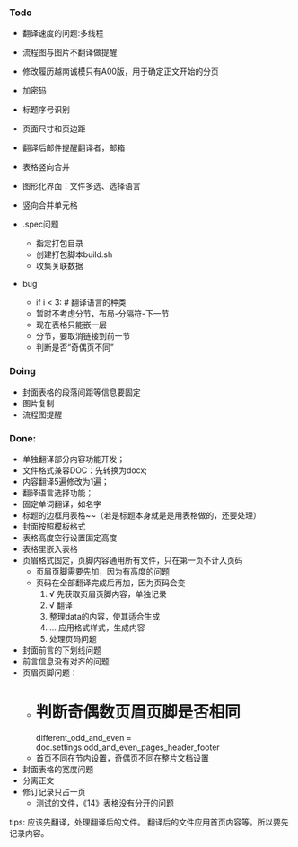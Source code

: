 ### Todo

 - 翻译速度的问题:多线程
 - 流程图与图片不翻译做提醒
 - 修改履历越南诚模只有A00版，用于确定正文开始的分页
 - 加密码
 - 标题序号识别
 - 页面尺寸和页边距

 - 翻译后邮件提醒翻译者，邮箱
 - 表格竖向合并

 - 图形化界面：文件多选、选择语言
 - 竖向合并单元格


 - .spec问题
   - 指定打包目录
   - 创建打包脚本build.sh
   - 收集关联数据

 - bug 
   - if i < 3: # 翻译语言的种类
   - 暂时不考虑分节，布局-分隔符-下一节
   - 现在表格只能嵌一层
   - 分节，要取消链接到前一节
   - 判断是否“奇偶页不同”


### Doing

 - 封面表格的段落间距等信息要固定
 - 图片复制
 - 流程图提醒



### Done:
 - 单独翻译部分内容功能开发；
 - 文件格式兼容DOC：先转换为docx;
 - 内容翻译5遍修改为1遍； 
 - 翻译语言选择功能；
 - 固定单词翻译，如名字
 - 标题的边框用表格~~（若是标题本身就是是用表格做的，还要处理）
 - 封面按照模板格式 
 - 表格高度空行设置固定高度 
 - 表格里嵌入表格
 - 页眉格式固定，页脚内容通用所有文件，只在第一页不计入页码
   - 页眉页脚需要先加，因为有高度的问题
   - 页码在全部翻译完成后再加，因为页码会变
     1. √ 先获取页眉页脚内容，单独记录
     2. √ 翻译
     3. 整理data的内容，使其适合生成
     4. ... 应用格式样式，生成内容
     5. 处理页码问题
 - 封面前言的下划线问题
 - 前言信息没有对齐的问题 
 - 页眉页脚问题：
   - # 判断奇偶数页眉页脚是否相同
        different_odd_and_even = doc.settings.odd_and_even_pages_header_footer
   - 首页不同在节内设置，奇偶页不同在整片文档设置
 - 封面表格的宽度问题
 - 分离正文
 - 修订记录只占一页
   - 测试的文件，《14》表格没有分开的问题

tips:
应该先翻译，处理翻译后的文件。
翻译后的文件应用首页内容等。所以要先记录内容。
